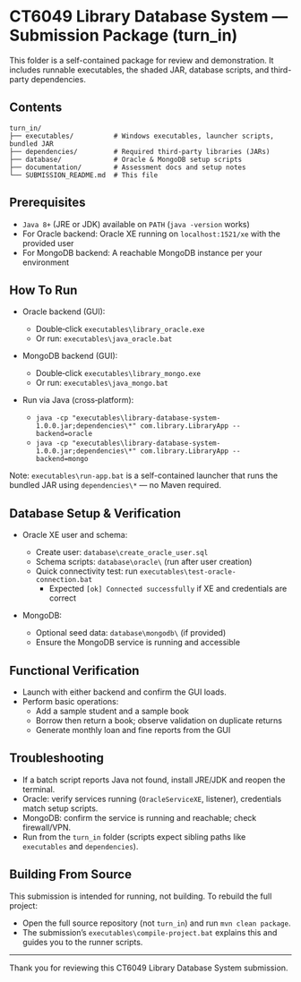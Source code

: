 # CT6049 Library Database System — Submission Package (turn_in)

This folder is a self-contained package for review and demonstration. It includes runnable executables, the shaded JAR, database scripts, and third-party dependencies.

## Contents

```
turn_in/
├── executables/          # Windows executables, launcher scripts, bundled JAR
├── dependencies/         # Required third‑party libraries (JARs)
├── database/             # Oracle & MongoDB setup scripts
├── documentation/        # Assessment docs and setup notes
└── SUBMISSION_README.md  # This file
```

## Prerequisites

- `Java 8+` (JRE or JDK) available on `PATH` (`java -version` works)
- For Oracle backend: Oracle XE running on `localhost:1521/xe` with the provided user
- For MongoDB backend: A reachable MongoDB instance per your environment

## How To Run

- Oracle backend (GUI):
  - Double‑click `executables\library_oracle.exe`
  - Or run: `executables\java_oracle.bat`

- MongoDB backend (GUI):
  - Double‑click `executables\library_mongo.exe`
  - Or run: `executables\java_mongo.bat`

- Run via Java (cross‑platform):
  - `java -cp "executables\library-database-system-1.0.0.jar;dependencies\*" com.library.LibraryApp --backend=oracle`
  - `java -cp "executables\library-database-system-1.0.0.jar;dependencies\*" com.library.LibraryApp --backend=mongo`

Note: `executables\run-app.bat` is a self-contained launcher that runs the bundled JAR using `dependencies\*` — no Maven required.

## Database Setup & Verification

- Oracle XE user and schema:
  - Create user: `database\create_oracle_user.sql`
  - Schema scripts: `database\oracle\` (run after user creation)
  - Quick connectivity test: run `executables\test-oracle-connection.bat`
    - Expected `[ok] Connected successfully` if XE and credentials are correct

- MongoDB:
  - Optional seed data: `database\mongodb\` (if provided)
  - Ensure the MongoDB service is running and accessible

## Functional Verification

- Launch with either backend and confirm the GUI loads.
- Perform basic operations:
  - Add a sample student and a sample book
  - Borrow then return a book; observe validation on duplicate returns
  - Generate monthly loan and fine reports from the GUI

## Troubleshooting

- If a batch script reports Java not found, install JRE/JDK and reopen the terminal.
- Oracle: verify services running (`OracleServiceXE`, listener), credentials match setup scripts.
- MongoDB: confirm the service is running and reachable; check firewall/VPN.
- Run from the `turn_in` folder (scripts expect sibling paths like `executables` and `dependencies`).

## Building From Source

This submission is intended for running, not building. To rebuild the full project:
- Open the full source repository (not `turn_in`) and run `mvn clean package`.
- The submission’s `executables\compile-project.bat` explains this and guides you to the runner scripts.

---

Thank you for reviewing this CT6049 Library Database System submission.